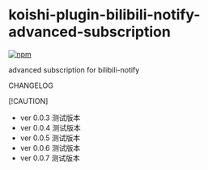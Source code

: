 # koishi-plugin-bilibili-notify-advanced-subscription

[![npm](https://img.shields.io/npm/v/koishi-plugin-bilibili-notify-advanced-subscription?style=flat-square)](https://www.npmjs.com/package/koishi-plugin-bilibili-notify-advanced-subscription)

advanced subscription for bilibili-notify

CHANGELOG

[!CAUTION]
- ver 0.0.3 测试版本
- ver 0.0.4 测试版本
- ver 0.0.5 测试版本
- ver 0.0.6 测试版本
- ver 0.0.7 测试版本